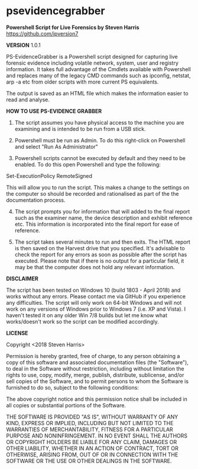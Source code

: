 # psevidencegrabber

<b>Powershell Script for Live Forensics by Steven Harris</b> https://github.com/ipversion7 

<b>VERSION</b> 1.0.1

PS-EvidenceGrabber is a Powershell script designed for capturing live forensic evidence including volatile network, 
system, user and registry information. It takes full advantage of the Cmdlets available with Powershell and replaces many of
the legacy CMD commands such as ipconfig, netstat, arp -a etc from older scripts with more current PS equivalents.

The output is saved as an HTML file which makes the information easier to read and analyse.

<b>HOW TO USE PS-EVIDENCE GRABBER</b>

1. The script assumes you have physical access to the machine you are examining and is intended to be run from a USB stick.

2. Powershell must be run as Admin. To do this right-click on Powershell and select "Run As Administrator"

3. Powershell scripts cannot be executed by default and they need to be enabled. To do this open Powershell and type the following:

Set-ExecutionPolicy RemoteSigned

This will allow you to run the script. This makes a change to the settings on the computer so should be recorded and
rationalised as part of the the documentation process.

4. The script prompts you for information that will added to the final report such as the examiner name, the device description and exhibit reference etc. This information is incorporated into the final report for ease of reference.

5. The script takes several minutes to run and then exits. The HTML report is then saved on the Harvest drive that you specified. It's advisable to check the report for any errors as soon as possible after the script has executed. Please note that if there is no output for a particular field, it may be that the computer does not hold any relevant information.

<b>DISCLAIMER</b>

The script has been tested on Windows 10 (build 1803 - April 2018) and works without any errors. Please contact me via GitHub 
if you experience any difficulties. The script will only work on 64-bit Windows and will not work on any versions of Windows prior to Windows 7 (i.e. XP and Vista). I haven't tested it on any older Win 7/8 builds but let me know what works/doesn't work so the script can be modified accordingly.

<b>LICENSE</b>

Copyright <2018 Steven Harris>

Permission is hereby granted, free of charge, to any person obtaining a copy of this software and associated documentation files (the "Software"), to deal in the Software without restriction, including without limitation the rights to use, copy, modify, merge, publish, distribute, sublicense, and/or sell copies of the Software, and to permit persons to whom the Software is furnished to do so, subject to the following conditions:

The above copyright notice and this permission notice shall be included in all copies or substantial portions of the Software.

THE SOFTWARE IS PROVIDED "AS IS", WITHOUT WARRANTY OF ANY KIND, EXPRESS OR IMPLIED, INCLUDING BUT NOT LIMITED TO THE WARRANTIES OF MERCHANTABILITY, FITNESS FOR A PARTICULAR PURPOSE AND NONINFRINGEMENT. IN NO EVENT SHALL THE AUTHORS OR COPYRIGHT HOLDERS BE LIABLE FOR ANY CLAIM, DAMAGES OR OTHER LIABILITY, WHETHER IN AN ACTION OF CONTRACT, TORT OR OTHERWISE, ARISING FROM, OUT OF OR IN CONNECTION WITH THE SOFTWARE OR THE USE OR OTHER DEALINGS IN THE SOFTWARE.
